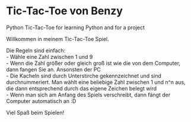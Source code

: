 # Tic-Tac-Toe von Benzy
 Python Tic-Tac-Toe for learning Python and for a project

 Willkommen in meinem Tic-Tac-Toe Spiel.
 
 Die Regeln sind einfach:  
    - Wähle eine Zahl zwischen 1 und 9 <br>
    - Wenn die Zahl größer oder gleich groß ist wie die 
        von dem Computer, dann fangen Sie an. Ansonsten der PC <br>
    - Die Kacheln sind durch Unterstirche gekennzeichnet und sind durchnummeriert. Man wählt
        eine beliebige Zahl zwischen 1 und n^n aus, die dann entsprechend durch das 
        eigene Zeichen belegt wird <br>
    - Wenn man sich am Anfang des Spiels verschreibt,
        dann fängt der Computer automatisch an :D

 Viel Spaß beim Spielen!

